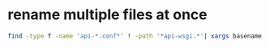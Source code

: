 # rename multiple files at once

```sh
find -type f -name 'api-*.conf*' ! -path '*api-wsgi.*'| xargs basename -s .conf | xargs -I {} mv {}.conf {}.conf.j2
```


